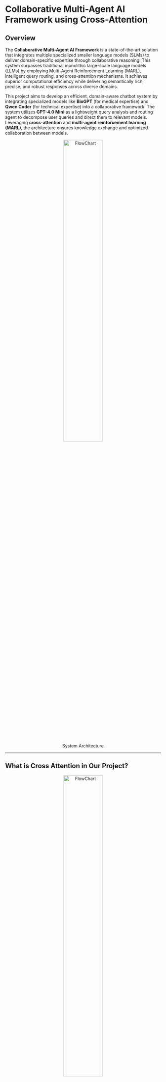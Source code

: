 # **Collaborative Multi-Agent AI Framework using Cross-Attention**

## **Overview**
The **Collaborative Multi-Agent AI Framework** is a state-of-the-art solution that integrates multiple specialized smaller language models (SLMs) to deliver domain-specific expertise through collaborative reasoning. This system surpasses traditional monolithic large-scale language models (LLMs) by employing Multi-Agent Reinforcement Learning (MARL), intelligent query routing, and cross-attention mechanisms. It achieves superior computational efficiency while delivering semantically rich, precise, and robust responses across diverse domains.

This project aims to develop an efficient, domain-aware chatbot system by integrating specialized models like **BioGPT** (for medical expertise) and **Qwen Coder** (for technical expertise) into a collaborative framework. The system utilizes **GPT-4.0 Mini** as a lightweight query analysis and routing agent to decompose user queries and direct them to relevant models. Leveraging **cross-attention** and **multi-agent reinforcement learning (MARL)**, the architecture ensures knowledge exchange and optimized collaboration between models.

<p align="center">
<img src="https://github.com/user-attachments/assets/eab68331-d68a-4a97-8b15-3faa823136f7" alt="FlowChart" style="width:50%;"/>
   <br/>
   System Architecture
</p>

---


## **What is Cross Attention in Our Project?**

<p align="center">
<img src="https://github.com/user-attachments/assets/e5a18b24-df53-4200-8a61-eea22eda1c25" alt="FlowChart" style="width:50%;"/>
   <br/>
   Cross Attention Logic
</p>

Cross attention is a pivotal mechanism in our framework that enables collaborative reasoning and information exchange between specialized language models (SLMs), such as **BioGPT** and **Qwen Coder**, to produce unified, semantically coherent responses. It operates as the connective tissue between models, aligning their domain-specific insights and ensuring that the final output leverages the strengths of each model effectively.

#### **How Cross Attention Works**
1. **Input Tensors from Specialized Models**:
   - Each domain-specific model (e.g., **BioGPT** and **Qwen Coder**) processes its assigned query fragments and generates two key components:
     - **Key (K)**: Encodes the contextual information of the domain.
     - **Value (V)**: Represents the actual knowledge or output of the model.
     - Additionally, for cross-attention, a **Query (Q)** tensor is generated from the main routing model (**GPT-4.0 Mini**) or the primary domain.

2. **Attention Scores Calculation**:
   - Cross attention calculates the **similarity between the Query tensor (Q)** from one model and the **Key tensor (K)** from another model:
     \[
     Attention Scores = Q \cdot K^T
     \]
   - This step identifies how strongly one model's output (Value tensor) should influence the response, based on its relevance to the query.

3. **Weighting the Outputs**:
   - The attention scores are passed through a **softmax function** to normalize them into probabilities.
   - These probabilities are then applied to the Value tensor (V) of the second model:
     \[
     Context = \text{Softmax(Attention Scores)} \cdot V
     \]
   - This creates a refined "context" that integrates knowledge from the second model into the primary response.

4. **Knowledge Exchange**:
   - The refined context vectors are **reshaped and combined** into the originating model's tensor, enabling a bidirectional exchange of knowledge.
   - This ensures that models do not work in isolation but instead collaboratively enrich each other’s outputs.

5. **Unified Response Generation**:
   - After cross-attention, the enriched outputs from all participating models are merged, ensuring a comprehensive understanding of the query.

#### **Benefits of Cross Attention in Our Framework**
1. **Semantic Alignment**:
   - Cross attention ensures that responses from different models are aligned and consistent in context, even if they originate from diverse domains.

2. **Enhanced Collaboration**:
   - It allows models to "learn from" and adapt to the strengths of other models during query resolution, resulting in a holistic response.

3. **Contextual Refinement**:
   - By weighting the contributions of each model's output, cross attention dynamically adjusts the importance of specific knowledge based on query relevance.

4. **Computational Efficiency**:
   - Instead of using a single, large-scale model for all queries, cross attention leverages lightweight specialized models and fuses their outputs effectively.

#### **Example of Cross Attention Workflow**
- **Input Query**: "Can you explain the correlation between diabetes and sedentary lifestyles in terms of technical solutions?"
  1. **Query Splitting**:
     - "Correlation between diabetes and sedentary lifestyles" → **BioGPT**.
     - "Technical solutions" → **Qwen Coder**.
  2. **Individual Model Processing**:
     - BioGPT generates a detailed medical explanation.
     - Qwen Coder provides insights into technological interventions (e.g., fitness tracking apps).
  3. **Cross Attention**:
     - BioGPT’s output is processed as the Key/Value for Qwen Coder's Query tensor, enabling integration of medical data into the technical solution context.
     - Similarly, Qwen Coder's output enriches BioGPT’s explanation with technical feasibility.
  4. **Unified Response**:
     - The final response merges both outputs into a coherent answer addressing both medical and technical aspects.


---

## **Key Features**
1. **Intelligent Query Splitting and Routing**:
   - **GPT-4.0 Mini** decomposes user queries into domain-specific components.
   - Specialized routing:
     - **Technical Queries**: Processed by **Qwen Coder**.
     - **Medical Queries**: Addressed by **BioGPT**.

2. **Model Collaboration with Cross-Attention**:
   - Integrates responses through a **cross-attention mechanism** to enhance semantic coherence.
   - Enables knowledge exchange between domain-specific embeddings.

3. **Reinforcement Learning and MARL**:
   - Implements **multi-agent reinforcement learning (MARL)** to foster synergistic interactions.
   - Uses game-theoretic strategies to optimize information exchange and improve response quality dynamically.

4. **Caching and Efficiency**:
   - Uses a caching layer (e.g., Redis) for frequent queries to reduce latency and computational overhead.

---

## **System Architecture**
Input Query Analysis:
- User queries are analyzed and routed by GPT-4.0 Mini.
- Pre-generated responses are retrieved from a Redis-based cache if available.

Domain-Specific Processing:
- Query components are routed to domain-specific models (BioGPT, Qwen Coder), which generate independent responses and embeddings.

Cross-Attention Mechanism:
- Responses are refined through a cross-attention mechanism, enabling collaborative reasoning.

Response Generation:
- Outputs are merged and validated by GPT-4.0 Mini, producing a unified, semantically rich response.

Reinforcement Learning:
- MARL principles iteratively optimize model collaboration for long-term performance.


<p align="center">
<img src="https://github.com/user-attachments/assets/d53ea399-c554-4ed4-9034-235a6c4c9a21" alt="FlowChart" style="width:50%;"/>
</p>

---

## **Tech Stack**
- **Models**: BioGPT, Qwen Coder (Hugging Face)
- **Frameworks**: PyTorch, Hugging Face Transformers
- **Learning Techniques**: Reinforcement Learning (RL), Multi-Agent RL (MARL), Game Theory, Cross-Attention

---

## **Setup Instructions**
1. Clone the repository:
   ```bash
   git clone https://github.com/YourRepo/CrossAttentionChatbot.git
   cd CrossAttentionChatbot
   ```
2. Install dependencies:
   ```bash
   pip install -r requirements.txt
   ```
3. Configure API keys for GPT-4-mini and Hugging Face models in `.env`.
4. Run the application:
   ```bash
   python main.py
   ```

---

## **Applications**
- **Healthcare**: Generate medically accurate responses via BioGPT.
- **Coding Assistance**: Leverage Qwen Coder for precise technical solutions.
- **Cross-Domain Problem Solving**: Seamless collaboration across diverse domains.
And many more accordingly!

---

## **Results**
- **Efficiency**: Gurantees more than 50% reduction in compute costs compared to traditional large-scale models.
- **Speed** : Average response time of under 2 seconds.
- **Accuracy** : Matches or surpasses monolithic LLMs with domain-specific specialization.

## **Future Enhancements**
- Implementing **adaptive reward systems** for RL.
- Expanding domain coverage with additional SLMs.
- Enhancing collaboration with **adversarial training**.
